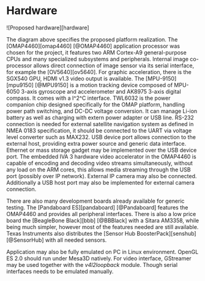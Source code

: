 # Hardware

![Proposed hardware][hardware]

The diagram above specifies the proposed platform realization.
The [OMAP4460][omap4460] [@OMAP4460] application processor was chosen for the project,
it features two ARM Cortex-A9 general-purpose CPUs and many specialized subsystems and peripherals.
Internal image co-processor allows direct connection of image sensor via its serial interface,
for example the [OV5640][ov5640].
For graphic acceleration, there is the SGX540 GPU, HDMI v1.3 video output is available.
The [MPU-9150][mpu9150] [@MPU9150] is a motion tracking device composed of
MPU-6050 3-axis gyroscope and accelerometer and AK8975 3-axis digital compass.
It comes with a I^2^C interface.
TWL6032 is the power companion chip designed specifically for the OMAP platform,
handling power path switching, and DC-DC voltage conversion.
It can manage Li-ion battery as well as charging with extern power adapter or USB line.
RS-232 connection is needed for external satellite navigation system as defined in NMEA 0183 specification,
it should be connected to the UART via voltage level converter such as MAX232.
USB device port allows connection to the external host, providing extra power source and generic data interface.
Ethernet or mass storage gadget may be implemented over the USB device port.
The embedded IVA 3 hardware video accelerator in the OMAP4460 is capable of encoding and decoding video streams simultaneously,
without any load on the ARM cores, this allows media streaming through the USB port (possibly over IP network).
External IP camera may also be connected. Additionally a USB host port may also be implemented for external camera connection.

There are also many development boards already available for generic testing.
The [Pandaboard ES][pandaboard] [@Pandaboard] features the OMAP4460 and provides all peripheral interfaces.
There is also a low price board the [BeagleBone Black][bbb] [@BBBlack] with a Sitara AM3358,
while being much simpler, however most of the features needed are still available.
Texas Instruments also distributes the [Sensor Hub BoosterPack][senshub] [@SensorHub] with all needed sensors.

Application may also be fully emulated on PC in Linux environment.
OpenGL ES 2.0 should run under Mesa3D natively.
For video interface, GStreamer may be used together with the *v4l2loopback* module.
Though serial interfaces needs to be emulated manually.


